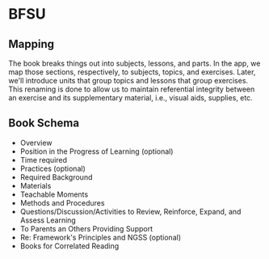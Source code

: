 # BFSU

## Mapping

The book breaks things out into subjects, lessons, and parts. In the app, we map
those sections, respectively, to subjects, topics, and exercises. Later, we'll
introduce units that group topics and lessons that group exercises. This
renaming is done to allow us to maintain referential integrity between an
exercise and its supplementary material, i.e., visual aids, supplies, etc.

## Book Schema

* Overview
* Position in the Progress of Learning (optional)
* Time required
* Practices (optional)
* Required Background
* Materials
* Teachable Moments
* Methods and Procedures
* Questions/Discussion/Activities to Review, Reinforce, Expand, and Assess
  Learning
* To Parents an Others Providing Support
* Re: Framework's Principles and NGSS (optional)
* Books for Correlated Reading
